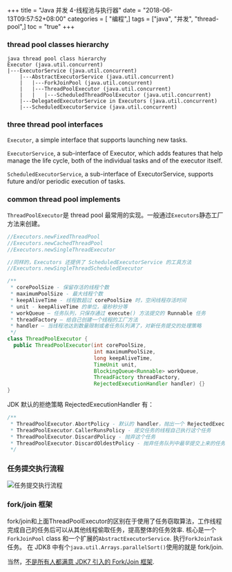 +++
title = "Java 并发 4-线程池与执行器"
date = "2018-06-13T09:57:52+08:00"
categories = [ "编程",]
tags = ["java", "并发", "thread-pool",]
toc = "true"
+++


### thread pool classes hierarchy

```text
java thread pool class hierarchy
Executor (java.util.concurrent)
|---ExecutorService (java.util.concurrent)
    |---AbstractExecutorService (java.util.concurrent)
    |   |---ForkJoinPool (java.util.concurrent)
    |   |---ThreadPoolExecutor (java.util.concurrent)
    |   |   |---ScheduledThreadPoolExecutor (java.util.concurrent)
    |---DelegatedExecutorService in Executors (java.util.concurrent)
    |---ScheduledExecutorService (java.util.concurrent)
```

<!--more-->

### three thread pool interfaces

`Executor`, a simple interface that supports launching new tasks.

`ExecutorService`, a sub-interface of Executor, which adds features that help manage the life cycle, both of the
individual tasks and of the executor itself.

`ScheduledExecutorService`, a sub-interface of ExecutorService, supports future and/or periodic execution of tasks.

### common thread pool implements

`ThreadPoolExecutor`是 thread pool 最常用的实现。一般通过`Executors`静态工厂方法来创建。

```java
//Executors.newFixedThreadPool
//Executors.newCachedThreadPool
//Executors.newSingleThreadExecutor

//同样的，Executors 还提供了 ScheduledExecutorService 的工具方法
//Executors.newSingleThreadScheduledExecutor
```

```java
/**
 * corePoolSize - 保留存活的线程个数
 * maximumPoolSize - 最大线程个数
 * keepAliveTime - 线程数超过 corePoolSize 时，空闲线程存活时间
 * unit - keepAliveTime 的单位，毫秒秒分等
 * workQueue – 任务队列，只保存通过 execute() 方法提交的 Runnable 任务
 * threadFactory – 给自己创建一个线程的工厂方法
 * handler – 当线程池达到数量限制或者任务队列满了，对新任务提交的处理策略
 */
class ThreadPoolExecutor {
  public ThreadPoolExecutor(int corePoolSize,
                            int maximumPoolSize,
                            long keepAliveTime,
                            TimeUnit unit,
                            BlockingQueue<Runnable> workQueue,
                            ThreadFactory threadFactory,
                            RejectedExecutionHandler handler) {}
}
```
JDK 默认的拒绝策略 RejectedExecutionHandler 有：
```java
/**
 * ThreadPoolExecutor.AbortPolicy - 默认的 handler，抛出一个 RejectedExecutionException
 * ThreadPoolExecutor.CallerRunsPolicy - 提交任务的线程自己执行这个任务
 * ThreadPoolExecutor.DiscardPolicy - 抛弃这个任务
 * ThreadPoolExecutor.DiscardOldestPolicy - 抛弃任务队列中最早提交上来的任务，然后尝试重新提交当前这个任务
 */

```

### 任务提交执行流程
![任务提交执行流程](https://jsd.cdn.zzko.cn/gh/zhimoe/zhimoe.pic@main/pic/threadpool.5d6mli4zovs0.svg)

### fork/join 框架
fork/join和上面ThreadPoolExecutor的区别在于使用了任务窃取算法，工作线程完成自己的任务后可以从其他线程偷取任务，提高整体的任务效率.
核心是一个`ForkJoinPool` class 和一个扩展的`AbstractExecutorService`.   执行`ForkJoinTask` 任务。
在 JDK8 中有个`java.util.Arrays.parallelSort()`使用的就是 fork/join.

当然，[不是所有人都满意 JDK7 引入的 Fork/Join 框架](http://coopsoft.com/ar/CalamityArticle.html).

